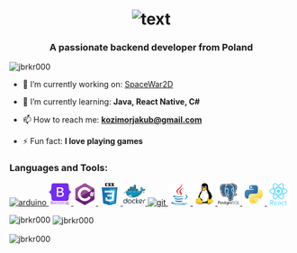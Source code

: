 <h1 align="center">
  <img src="https://github.com/JBRKR000/JBRKR000/assets/119077506/946028c6-65f1-4ad7-9c86-a11eec7f1bdd" alt="text"/>
</h1>
<h3 align="center">A passionate backend developer from Poland</h3>

<p align="left"> <img src="https://komarev.com/ghpvc/?username=jbrkr000&label=Profile%20views&color=0e75b6&style=flat" alt="jbrkr000" /> </p>

- 🔭 I’m currently working on: [SpaceWar2D](https://github.com/JBRKR000/SpaceWar2D)

- 🌱 I’m currently learning: **Java, React Native, C#**

- 📫 How to reach me: **kozimorjakub@gmail.com**

- ⚡ Fun fact: **I love playing games**
<p align="left">
</p>

<h3 align="left">Languages and Tools:</h3>
<p align="left"> <a href="https://www.arduino.cc/" target="_blank" rel="noreferrer"> <img src="https://cdn.worldvectorlogo.com/logos/arduino-1.svg" alt="arduino" width="40" height="40"/> </a> <a href="https://getbootstrap.com" target="_blank" rel="noreferrer"> <img src="https://raw.githubusercontent.com/devicons/devicon/master/icons/bootstrap/bootstrap-plain-wordmark.svg" alt="bootstrap" width="40" height="40"/> </a> <a href="https://www.w3schools.com/cs/" target="_blank" rel="noreferrer"> <img src="https://raw.githubusercontent.com/devicons/devicon/master/icons/csharp/csharp-original.svg" alt="csharp" width="40" height="40"/> </a> <a href="https://www.w3schools.com/css/" target="_blank" rel="noreferrer"> <img src="https://raw.githubusercontent.com/devicons/devicon/master/icons/css3/css3-original-wordmark.svg" alt="css3" width="40" height="40"/> </a> <a href="https://www.docker.com/" target="_blank" rel="noreferrer"> <img src="https://raw.githubusercontent.com/devicons/devicon/master/icons/docker/docker-original-wordmark.svg" alt="docker" width="40" height="40"/> </a> <a href="https://git-scm.com/" target="_blank" rel="noreferrer"> <img src="https://www.vectorlogo.zone/logos/git-scm/git-scm-icon.svg" alt="git" width="40" height="40"/> </a> <a href="https://www.java.com" target="_blank" rel="noreferrer"> <img src="https://raw.githubusercontent.com/devicons/devicon/master/icons/java/java-original.svg" alt="java" width="40" height="40"/> </a> <a href="https://www.linux.org/" target="_blank" rel="noreferrer"> <img src="https://raw.githubusercontent.com/devicons/devicon/master/icons/linux/linux-original.svg" alt="linux" width="40" height="40"/> </a> <a href="https://www.postgresql.org" target="_blank" rel="noreferrer"> <img src="https://raw.githubusercontent.com/devicons/devicon/master/icons/postgresql/postgresql-original-wordmark.svg" alt="postgresql" width="40" height="40"/> </a> <a href="https://www.python.org" target="_blank" rel="noreferrer"> <img src="https://raw.githubusercontent.com/devicons/devicon/master/icons/python/python-original.svg" alt="python" width="40" height="40"/> </a> <a href="https://reactjs.org/" target="_blank" rel="noreferrer"> <img src="https://raw.githubusercontent.com/devicons/devicon/master/icons/react/react-original-wordmark.svg" alt="react" width="40" height="40"/> </a> </p>

<p><img align="left" src="https://github-readme-stats.vercel.app/api/top-langs?username=jbrkr000&show_icons=true&locale=en&layout=compact" alt="jbrkr000" /></p>

<p>&nbsp;<img align="center" src="https://github-readme-stats.vercel.app/api?username=jbrkr000&show_icons=true&locale=en" alt="jbrkr000" /></p>

<p><img align="center" src="https://github-readme-streak-stats.herokuapp.com/?user=jbrkr000&" alt="jbrkr000" /></p>
